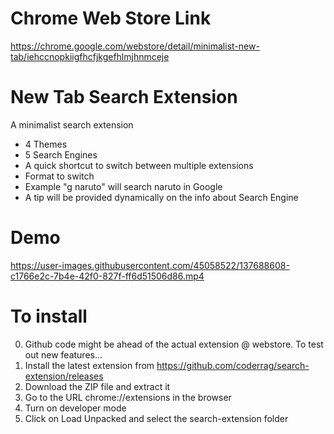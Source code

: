 # Chrome Web Store Link
https://chrome.google.com/webstore/detail/minimalist-new-tab/iehccnopkiigfhcfjkgefhlmjhnmceje
# New Tab Search Extension
  A minimalist search extension

- 4 Themes
- 5 Search Engines
- A quick shortcut to switch between multiple extensions
- Format to switch <keyword> <space> <query>
- Example "g naruto" will search naruto in Google
- A tip will be provided dynamically on the info about Search Engine

# Demo
  https://user-images.githubusercontent.com/45058522/137688608-c1766e2c-7b4e-42f0-827f-ff6d51506d86.mp4
  
# To install
  0. Github code might be ahead of the actual extension @ webstore. To test out new features...
  1. Install the latest extension from https://github.com/coderrag/search-extension/releases 
  2. Download the ZIP file and extract it
  3. Go to the URL chrome://extensions in the browser
  4. Turn on developer mode
  5. Click on Load Unpacked and select the search-extension folder
